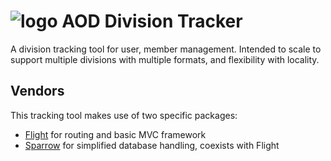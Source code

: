 # ![logo](http://aodwebhost.site.nfoservers.com/tracker-dev/assets/images/icons/small/tracker.png) AOD Division Tracker
A division tracking tool for user, member management. Intended to scale to support multiple divisions with multiple formats, and flexibility with locality. 

## Vendors
This tracking tool makes use of two specific packages: 
* [Flight] for routing and basic MVC framework
* [Sparrow] for simplified database handling, coexists with Flight











[Flight]:https://github.com/mikecao/flight
[Sparrow]:https://github.com/mikecao/sparrow
